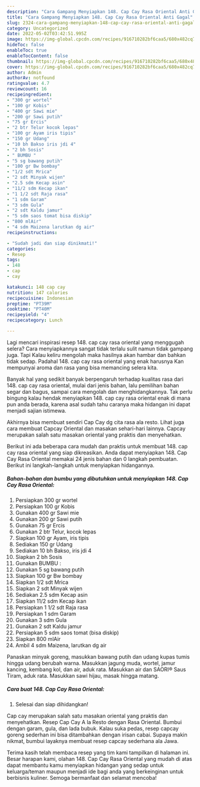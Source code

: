 ```yaml
---
description: "Cara Gampang Menyiapkan 148. Cap Cay Rasa Oriental Anti Gagal"
title: "Cara Gampang Menyiapkan 148. Cap Cay Rasa Oriental Anti Gagal"
slug: 2324-cara-gampang-menyiapkan-148-cap-cay-rasa-oriental-anti-gagal
category: Uncategorized
date: 2022-05-02T03:42:51.995Z
image: https://img-global.cpcdn.com/recipes/916710282bf6caa5/680x482cq70/148-cap-cay-rasa-oriental-foto-resep-utama.jpg
hideToc: false
enableToc: true
enableTocContent: false
thumbnail: https://img-global.cpcdn.com/recipes/916710282bf6caa5/680x482cq70/148-cap-cay-rasa-oriental-foto-resep-utama.jpg
cover: https://img-global.cpcdn.com/recipes/916710282bf6caa5/680x482cq70/148-cap-cay-rasa-oriental-foto-resep-utama.jpg
author: Admin
authorAv: notfound
ratingvalue: 4.7
reviewcount: 16
recipeingredient:
- "300 gr wortel"
- "100 gr Kobis"
- "400 gr Sawi mie"
- "200 gr Sawi putih"
- "75 gr Ercis"
- "2 btr Telur kocok lepas"
- "100 gr Ayam iris tipis"
- "150 gr Udang"
- "10 bh Bakso iris jdi 4"
- "2 bh Sosis"
- " BUMBU "
- "5 sg bawang putih"
- "100 gr Bw bombay"
- "1/2 sdt Mrica"
- "2 sdt Minyak wijen"
- "2.5 sdm Kecap asin"
- "11/2 sdm Kecap ikan"
- "1 1/2 sdt Raja rasa"
- "1 sdm Garam"
- "3 sdm Gula"
- "2 sdt Kaldu jamur"
- "5 sdm saos tomat bisa diskip"
- "800 mlAir"
- "4 sdm Maizena larutkan dg air"
recipeinstructions:

- "Sudah jadi dan siap dinikmati!"
categories:
- Resep
tags:
- 148
- cap
- cay

katakunci: 148 cap cay 
nutrition: 147 calories
recipecuisine: Indonesian
preptime: "PT39M"
cooktime: "PT40M"
recipeyield: "4"
recipecategory: Lunch

---
```



Lagi mencari inspirasi resep 148. cap cay rasa oriental yang menggugah selera? Cara menyiapkannya sangat tidak terlalu sulit namun tidak gampang juga. Tapi Kalau keliru mengolah maka hasilnya akan hambar dan bahkan tidak sedap. Padahal 148. cap cay rasa oriental yang enak harusnya Kan mempunyai aroma dan rasa yang bisa memancing selera kita.


Banyak hal yang sedikit banyak berpengaruh terhadap kualitas rasa dari 148. cap cay rasa oriental, mulai dari jenis bahan, lalu pemilihan bahan segar dan bagus, sampai cara mengolah dan menghidangkannya. Tak perlu bingung kalau hendak menyiapkan 148. cap cay rasa oriental enak di mana pun anda berada, karena asal sudah tahu caranya maka hidangan ini dapat menjadi sajian istimewa.

Akhirnya bisa membuat sendiri Cap Cay dg cita rasa ala resto. Lihat juga cara membuat Capcay Oriental dan masakan sehari-hari lainnya. Capcay merupakan salah satu masakan oriental yang praktis dan menyehatkan.


Berikut ini ada beberapa cara mudah dan praktis untuk membuat 148. cap cay rasa oriental yang siap dikreasikan. Anda dapat menyiapkan 148. Cap Cay Rasa Oriental memakai 24 jenis bahan dan 0 langkah pembuatan. Berikut ini langkah-langkah untuk menyiapkan hidangannya.

<!--inarticleads1-->

##### Bahan-bahan dan bumbu yang dibutuhkan untuk menyiapkan 148. Cap Cay Rasa Oriental:

1. Persiapkan 300 gr wortel
1. Persiapkan 100 gr Kobis
1. Gunakan 400 gr Sawi mie
1. Gunakan 200 gr Sawi putih
1. Gunakan 75 gr Ercis
1. Gunakan 2 btr Telur, kocok lepas
1. Siapkan 100 gr Ayam, iris tipis
1. Sediakan 150 gr Udang
1. Sediakan 10 bh Bakso, iris jdi 4
1. Siapkan 2 bh Sosis
1. Gunakan  BUMBU :
1. Gunakan 5 sg bawang putih
1. Siapkan 100 gr Bw bombay
1. Siapkan 1/2 sdt Mrica
1. Siapkan 2 sdt Minyak wijen
1. Sediakan 2.5 sdm Kecap asin
1. Siapkan 11/2 sdm Kecap ikan
1. Persiapkan 1 1/2 sdt Raja rasa
1. Persiapkan 1 sdm Garam
1. Gunakan 3 sdm Gula
1. Gunakan 2 sdt Kaldu jamur
1. Persiapkan 5 sdm saos tomat (bisa diskip)
1. Siapkan 800 mlAir
1. Ambil 4 sdm Maizena, larutkan dg air


Panaskan minyak goreng, masukkan bawang putih dan udang kupas tumis hingga udang berubah warna. Masukkan jagung muda, wortel, jamur kancing, kembang kol, dan air, aduk rata. Masukkan air dan SAORI® Saus Tiram, aduk rata. Masukkan sawi hijau, masak hingga matang. 

<!--inarticleads2-->

##### Cara buat 148. Cap Cay Rasa Oriental:


1. Selesai dan siap dihidangkan!

Cap cay merupakan salah satu masakan oriental yang praktis dan menyehatkan. Resep Cap Cay A la Resto dengan Rasa Oriental. Bumbui dengan garam, gula, dan lada bubuk. Kalau suka pedas, resep capcay goreng sederhan ini bisa ditambahkan dengan irisan cabai. Supaya makin nikmat, bumbui layaknya membuat resep capcay sederhana ala Jawa. 

Terima kasih telah membaca resep yang tim kami tampilkan di halaman ini. Besar harapan kami, olahan 148. Cap Cay Rasa Oriental yang mudah di atas dapat membantu kamu menyiapkan hidangan yang sedap untuk keluarga/teman maupun menjadi ide bagi anda yang berkeinginan untuk berbisnis kuliner. Semoga bermanfaat dan selamat mencoba!
